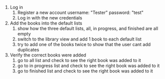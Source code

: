 1. Log in
   1. Register a new account username: "Tester" password: "test"
   2. Log in with the new credentials
2. Add the books into the default lists
   1. show how the three default lists, all, in progress, and finished are all empty
   2. switch to the library view and add 1 book to each default list
   3. try to add one of the books twice to show that the user cant add duplicates
3. Verify the correct books were added
   1. go to all list and check to see the right book was added to it
   2. go to in progress list and check to see the right book was added to it
   3. go to finished list and check to see the right book was added to it